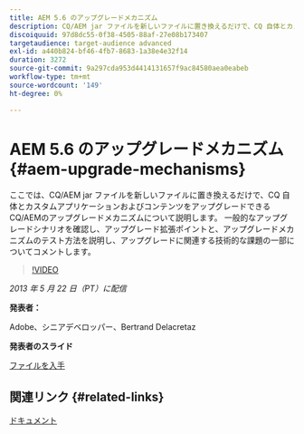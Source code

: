 ```yaml
---
title: AEM 5.6 のアップグレードメカニズム
description: CQ/AEM jar ファイルを新しいファイルに置き換えるだけで、CQ 自体とカスタムアプリケーションおよびコンテンツをアップグレードできる CQ/AEMのアップグレードメカニズムについて説明します。 一般的なアップグレードシナリオを確認し、アップグレード拡張ポイントと、アップグレードメカニズムのテスト方法を説明し、アップグレードに関連する技術的な課題の一部についてコメントします。
discoiquuid: 97d8dc55-0f38-4505-88af-27e08b173407
targetaudience: target-audience advanced
exl-id: a440b824-bf46-4fb7-8683-1a38e4e32f14
duration: 3272
source-git-commit: 9a297cda953d4414131657f9ac84580aea0eabeb
workflow-type: tm+mt
source-wordcount: '149'
ht-degree: 0%

---
```


# AEM 5.6 のアップグレードメカニズム {#aem-upgrade-mechanisms}

ここでは、CQ/AEM jar ファイルを新しいファイルに置き換えるだけで、CQ 自体とカスタムアプリケーションおよびコンテンツをアップグレードできる CQ/AEMのアップグレードメカニズムについて説明します。 一般的なアップグレードシナリオを確認し、アップグレード拡張ポイントと、アップグレードメカニズムのテスト方法を説明し、アップグレードに関連する技術的な課題の一部についてコメントします。

>[!VIDEO](https://video.tv.adobe.com/v/19576/?quality=9)

*2013 年 5 月 22 日（PT）に配信*

**発表者：**

Adobe、シニアデベロッパー、Bertrand Delacretaz

**発表者のスライド**

[ファイルを入手](assets/cqgems-bdelacretaz-cq-upgrades-2013-05-22.pdf)

## 関連リンク {#related-links}

[ドキュメント](https://docs.adobe.com/docs/en/cq/current/deploying/upgrading.html)

<!--
[Get back to the Overview](https://helpx.adobe.com/jp/experience-manager/kt/eseminars/gems/aem-index.html)
-->
